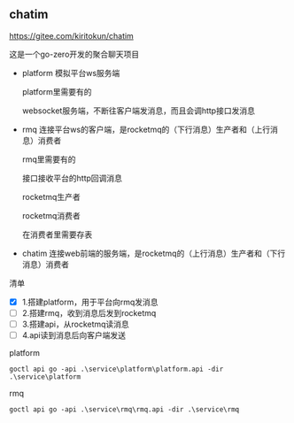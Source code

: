 ## chatim
https://gitee.com/kiritokun/chatim

这是一个go-zero开发的聚合聊天项目

- platform  模拟平台ws服务端

  platform里需要有的 
  
  websocket服务端，不断往客户端发消息，而且会调http接口发消息

- rmq 连接平台ws的客户端，是rocketmq的（下行消息）生产者和（上行消息）消费者

  rmq里需要有的

  接口接收平台的http回调消息

  rocketmq生产者

  rocketmq消费者

  在消费者里需要存表

- chatim 连接web前端的服务端，是rocketmq的（上行消息）生产者和（下行消息）消费者

清单

-[x] 1.搭建platform，用于平台向rmq发消息
-[ ] 2.搭建rmq，收到消息后发到rocketmq
-[ ] 3.搭建api，从rocketmq读消息
-[ ] 4.api读到消息后向客户端发送

platform
```shell
goctl api go -api .\service\platform\platform.api -dir .\service\platform
```

rmq
```shell
goctl api go -api .\service\rmq\rmq.api -dir .\service\rmq
```